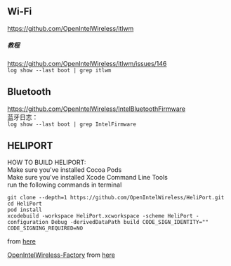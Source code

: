 ## Wi-Fi
https://github.com/OpenIntelWireless/itlwm  
##### 教程
https://github.com/OpenIntelWireless/itlwm/issues/146  
`log show --last boot | grep itlwm`


## Bluetooth  
https://github.com/OpenIntelWireless/IntelBluetoothFirmware  
蓝牙日志：   
`log show --last boot | grep IntelFirmware`  

## HELIPORT
HOW TO BUILD HELIPORT:  
Make sure you've installed Cocoa Pods  
Make sure you've installed Xcode Command Line Tools  
run the following commands in terminal  
```
git clone --depth=1 https://github.com/OpenIntelWireless/HeliPort.git
cd HeliPort
pod install
xcodebuild -workspace HeliPort.xcworkspace -scheme HeliPort -configuration Debug -derivedDataPath build CODE_SIGN_IDENTITY="" CODE_SIGNING_REQUIRED=NO
```
from [here](https://gitter.im/OpenIntelWireless/itlwm?at=5f049aa0a5ab931e4f6edbae)

[OpenIntelWireless-Factory](https://github.com/1hbb/OpenIntelWireless-Factory/releases)  from [here](https://gitter.im/OpenIntelWireless/itlwm?at=5f0ca311c7d15f7d0f8ea6c7)
